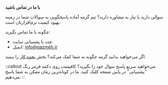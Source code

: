 **با ما در تماس باشید**

سوالی دارید یا نیاز به مشاوره دارید؟ تیم گزمه آماده پاسخگویی به سوالات شما در زمینه بهبود کیفیت نرم‌افزارتان است.

چگونه با ما تماس بگیرید:

 - چت با پشتیبانی سایت.
 - ایمیل: info@gazmeh.ir


 اگر می‌خواهید بدانید گزمه چگونه به شما کمک می‌کند؟
بخش [نحوه کار]($BASE_URL/how-to-use-our-services) را ببینید.

::callout
می‌خواهید سریع پاسخ سوال خود را بگیرید؟ کافیست روی دکمه قرمز رنگ "پشتیبانی" در پایین صفحه کلیک کنید. ما در کوتاه‌ترین زمان ممکن به شما پاسخ می‌دهیم.
::
